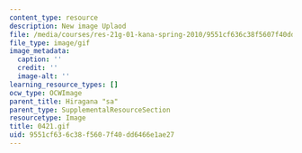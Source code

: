 ```yaml
---
content_type: resource
description: New image Uplaod
file: /media/courses/res-21g-01-kana-spring-2010/9551cf636c38f5607f40dd6466e1ae27_0421.gif
file_type: image/gif
image_metadata:
  caption: ''
  credit: ''
  image-alt: ''
learning_resource_types: []
ocw_type: OCWImage
parent_title: Hiragana "sa"
parent_type: SupplementalResourceSection
resourcetype: Image
title: 0421.gif
uid: 9551cf63-6c38-f560-7f40-dd6466e1ae27
---
```

